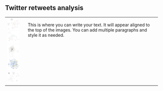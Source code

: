 ## Twitter retweets analysis

<style>
  table, tr, td {
    border: none !important;
  }
</style>

<table>
  <tr>
    <td>
      <img src="images/bard.png" width="100"><br>
      <img src="images/ChinaSpyBalloon.png" width="100"><br>
      <img src="images/Eurovision.png" width="100"><br>
      <img src="images/NursesStrike.png"" width="100"><br>
      <img src="images/SixNations.png" width="100">
    </td>
    <td style="vertical-align: top; padding-left: 20px; border: none;">
      <p>
        This is where you can write your text. It will appear aligned to the top of the images.
        You can add multiple paragraphs and style it as needed.
      </p>
    </td>
  </tr>
</table>
